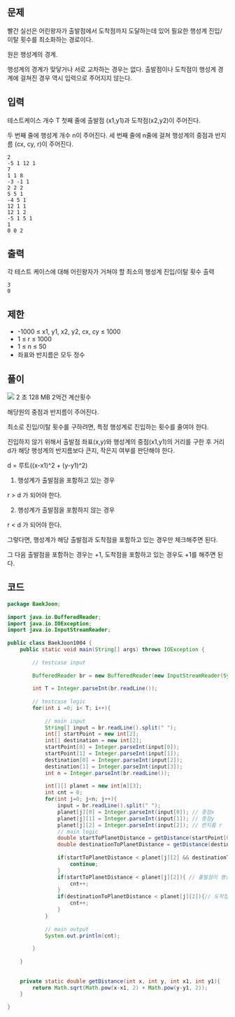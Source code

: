 ## 문제

빨간 실선은 어린왕자가 출발점에서 도착점까지 도달하는데 있어 필요한 행성계 진입/이탈 횟수를 최소화하는 경로이다.

원은 행성계의 경계.

행성계의 경계가 맞닿거나 서로 교차하는 경우는 없다.
출발점이나 도착점이 행성계 경계에 걸쳐진 경우 역시 입력으로 주어지지 않는다.

## 입력

테스트케이스 개수 T
첫째 줄에 출발점 (x1,y1)과 도착점(x2,y2)이 주어진다.

두 번째 줄에 행성계 개수 n이 주어진다.
세 번째 줄에 n줄에 걸쳐 행성계의 중점과 반지름 (cx, cy, r)이 주어진다.

```
2
-5 1 12 1
7
1 1 8
-3 -1 1
2 2 2
5 5 1
-4 5 1
12 1 1
12 1 2
-5 1 5 1
1
0 0 2
```

## 출력

각 테스트 케이스에 대해 어린왕자가 거쳐야 할 최소의 행성계 진입/이탈 횟수 출력


```
3
0
```

## 제한

- -1000 ≤ x1, y1, x2, y2, cx, cy ≤ 1000
- 1 ≤ r ≤ 1000
- 1 ≤ n ≤ 50
- 좌표와 반지름은 모두 정수

## 풀이

![](https://i.imgur.com/RXsQ33i.png)
2 초 128 MB
2억건 계산횟수

해당원의 중점과 반지름이 주어진다.

최소로 진입/이탈 횟수를 구하려면, 특정 행성계로 진입하는 횟수를 줄여야 한다.

진입하지 않기 위해서 출발점 좌표(x,y)와 행성계의 중점(x1,y1)의 거리를 구한 후 거리 d가 해당 행성계의 반지름보다 큰지, 작은지 여부를 판단해야 한다.

d = 루트((x-x1)^2 + (y-y1)^2)

1. 행성계가 출발점을 포함하고 있는 경우

r > d 가 되어야 한다.

2. 행성계가 출발점을 포함하지 않는 경우

r < d 가 되어야 한다.

그렇다면, 행성계가 해당 출발점과 도착점을 포함하고 있는 경우만 체크해주면 된다.

그 다음 출발점을 포함하는 경우는 +1, 도착점을 포함하고 있는 경우도 +1를 해주면 된다.


## 코드


```java
package BaekJoon;  
  
import java.io.BufferedReader;  
import java.io.IOException;  
import java.io.InputStreamReader;  
  
public class BaekJoon1004 {  
    public static void main(String[] args) throws IOException {  
  
        // testcase input  
  
        BufferedReader br = new BufferedReader(new InputStreamReader(System.in));  
  
        int T = Integer.parseInt(br.readLine());  
  
        // testcase logic  
        for(int i =0; i< T; i++){  
  
            // main input  
            String[] input = br.readLine().split(" ");  
            int[] startPoint = new int[2];  
            int[] destination = new int[2];  
            startPoint[0] = Integer.parseInt(input[0]);  
            startPoint[1] = Integer.parseInt(input[1]);  
            destination[0] = Integer.parseInt(input[2]);  
            destination[1] = Integer.parseInt(input[3]);  
            int n = Integer.parseInt(br.readLine());  
  
            int[][] planet = new int[n][3];  
            int cnt = 0;  
            for(int j=0; j<n; j++){  
                input = br.readLine().split(" ");  
                planet[j][0] = Integer.parseInt(input[0]); // 중점x  
                planet[j][1] = Integer.parseInt(input[1]); // 중점y  
                planet[j][2] = Integer.parseInt(input[2]); // 반지름 r  
                // main logic  
                double startToPlanetDistance = getDistance(startPoint[0], startPoint[1], planet[j][0], planet[j][1]);  
                double destinationToPlanetDistance = getDistance(destination[0], destination[1], planet[j][0], planet[j][1]);  
  
                if(startToPlanetDistance < planet[j][2] && destinationToPlanetDistance < planet[j][2]){ // 출발점과 도착점이 모두 행성계 안에 존재하는 경우  
                    continue;  
                }  
                if(startToPlanetDistance < planet[j][2]){ // 출발점이 행성계 내에 존재하는 경우  
                    cnt++;  
                }  
                if(destinationToPlanetDistance < planet[j][2]){// 도착점이 행성계 내에 존재하는 경우  
                    cnt++;  
                }  
            }  
  
            // main output  
            System.out.println(cnt);  
  
        }  
  
    }  
  
  
    private static double getDistance(int x, int y, int x1, int y1){  
        return Math.sqrt(Math.pow(x-x1, 2) + Math.pow(y-y1, 2));  
    }  
  
}
```